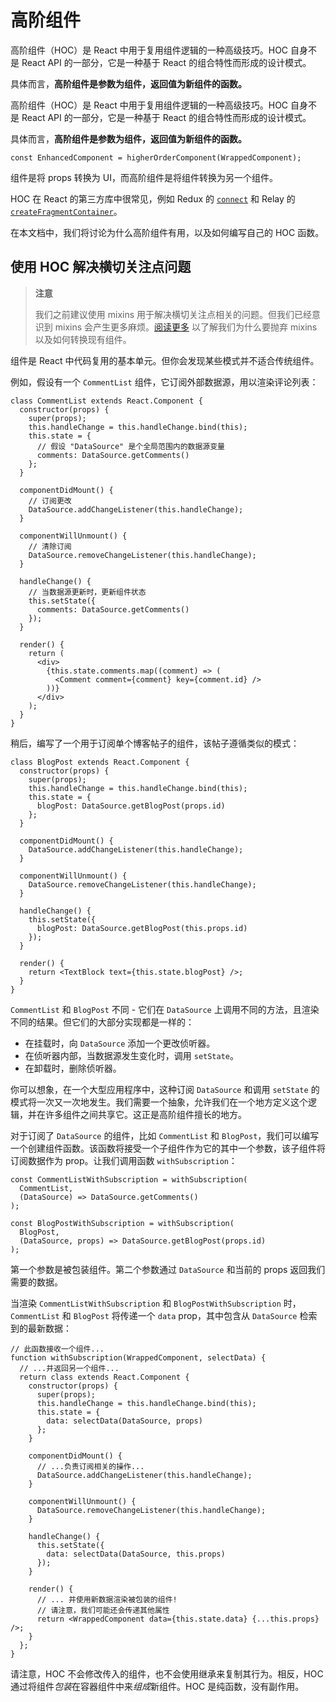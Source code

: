 # 高阶组件

高阶组件（HOC）是 React 中用于复用组件逻辑的一种高级技巧。HOC 自身不是 React API 的一部分，它是一种基于 React 的组合特性而形成的设计模式。

具体而言，**高阶组件是参数为组件，返回值为新组件的函数。**

高阶组件（HOC）是 React 中用于复用组件逻辑的一种高级技巧。HOC 自身不是 React API 的一部分，它是一种基于 React 的组合特性而形成的设计模式。

具体而言，**高阶组件是参数为组件，返回值为新组件的函数。**

```react
const EnhancedComponent = higherOrderComponent(WrappedComponent);
```

组件是将 props 转换为 UI，而高阶组件是将组件转换为另一个组件。

HOC 在 React 的第三方库中很常见，例如 Redux 的 [`connect`](https://github.com/reduxjs/react-redux/blob/master/docs/api/connect.md#connect) 和 Relay 的 [`createFragmentContainer`](http://facebook.github.io/relay/docs/en/fragment-container.html)。

在本文档中，我们将讨论为什么高阶组件有用，以及如何编写自己的 HOC 函数。

## 使用 HOC 解决横切关注点问题

>   **注意**
>
>   我们之前建议使用 mixins 用于解决横切关注点相关的问题。但我们已经意识到 mixins 会产生更多麻烦。[阅读更多](https://react.docschina.org/blog/2016/07/13/mixins-considered-harmful.html) 以了解我们为什么要抛弃 mixins 以及如何转换现有组件。

组件是 React 中代码复用的基本单元。但你会发现某些模式并不适合传统组件。

例如，假设有一个 `CommentList` 组件，它订阅外部数据源，用以渲染评论列表：

```react
class CommentList extends React.Component {
  constructor(props) {
    super(props);
    this.handleChange = this.handleChange.bind(this);
    this.state = {
      // 假设 "DataSource" 是个全局范围内的数据源变量
      comments: DataSource.getComments()
    };
  }

  componentDidMount() {
    // 订阅更改
    DataSource.addChangeListener(this.handleChange);
  }

  componentWillUnmount() {
    // 清除订阅
    DataSource.removeChangeListener(this.handleChange);
  }

  handleChange() {
    // 当数据源更新时，更新组件状态
    this.setState({
      comments: DataSource.getComments()
    });
  }

  render() {
    return (
      <div>
        {this.state.comments.map((comment) => (
          <Comment comment={comment} key={comment.id} />
        ))}
      </div>
    );
  }
}
```

稍后，编写了一个用于订阅单个博客帖子的组件，该帖子遵循类似的模式：

```react
class BlogPost extends React.Component {
  constructor(props) {
    super(props);
    this.handleChange = this.handleChange.bind(this);
    this.state = {
      blogPost: DataSource.getBlogPost(props.id)
    };
  }

  componentDidMount() {
    DataSource.addChangeListener(this.handleChange);
  }

  componentWillUnmount() {
    DataSource.removeChangeListener(this.handleChange);
  }

  handleChange() {
    this.setState({
      blogPost: DataSource.getBlogPost(this.props.id)
    });
  }

  render() {
    return <TextBlock text={this.state.blogPost} />;
  }
}
```

`CommentList` 和 `BlogPost` 不同 - 它们在 `DataSource` 上调用不同的方法，且渲染不同的结果。但它们的大部分实现都是一样的：

-   在挂载时，向 `DataSource` 添加一个更改侦听器。
-   在侦听器内部，当数据源发生变化时，调用 `setState`。
-   在卸载时，删除侦听器。

你可以想象，在一个大型应用程序中，这种订阅 `DataSource` 和调用 `setState` 的模式将一次又一次地发生。我们需要一个抽象，允许我们在一个地方定义这个逻辑，并在许多组件之间共享它。这正是高阶组件擅长的地方。

对于订阅了 `DataSource` 的组件，比如 `CommentList` 和 `BlogPost`，我们可以编写一个创建组件函数。该函数将接受一个子组件作为它的其中一个参数，该子组件将订阅数据作为 prop。让我们调用函数 `withSubscription`：

```react
const CommentListWithSubscription = withSubscription(
  CommentList,
  (DataSource) => DataSource.getComments()
);

const BlogPostWithSubscription = withSubscription(
  BlogPost,
  (DataSource, props) => DataSource.getBlogPost(props.id)
);
```

第一个参数是被包装组件。第二个参数通过 `DataSource` 和当前的 props 返回我们需要的数据。

当渲染 `CommentListWithSubscription` 和 `BlogPostWithSubscription` 时， `CommentList` 和 `BlogPost` 将传递一个 `data` prop，其中包含从 `DataSource` 检索到的最新数据：

```react
// 此函数接收一个组件...
function withSubscription(WrappedComponent, selectData) {
  // ...并返回另一个组件...
  return class extends React.Component {
    constructor(props) {
      super(props);
      this.handleChange = this.handleChange.bind(this);
      this.state = {
        data: selectData(DataSource, props)
      };
    }

    componentDidMount() {
      // ...负责订阅相关的操作...
      DataSource.addChangeListener(this.handleChange);
    }

    componentWillUnmount() {
      DataSource.removeChangeListener(this.handleChange);
    }

    handleChange() {
      this.setState({
        data: selectData(DataSource, this.props)
      });
    }

    render() {
      // ... 并使用新数据渲染被包装的组件!
      // 请注意，我们可能还会传递其他属性
      return <WrappedComponent data={this.state.data} {...this.props} />;
    }
  };
}
```

请注意，HOC 不会修改传入的组件，也不会使用继承来复制其行为。相反，HOC 通过将组件*包装*在容器组件中来*组成*新组件。HOC 是纯函数，没有副作用。